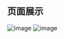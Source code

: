 ## 页面展示
![image](https://user-images.githubusercontent.com/56108982/156882948-891313ef-6b37-4886-bcc0-997e2dea46de.png)
![image](https://user-images.githubusercontent.com/56108982/156882957-65954d06-6994-4d2b-9cd5-9a19d43f5856.png)
